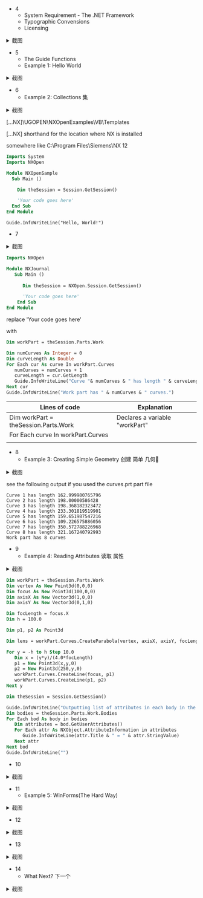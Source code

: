 
- 4
  - System Requirement - The .NET Framework
  - Typographic Convensions
  - Licensing

<details>
<summary> 截图 </summary>
  
![4831695030602_ pic](https://github.com/ChenxingWang93/Using-NX-Open-to-Improve-Workflows/assets/31954987/9851fd9d-658f-4032-9113-d85d22d5027f)
</details>

- 5
  - The Guide Functions
  - Example 1: Hello World

<details>
<summary> 截图 </summary>
  
![4851695030602_ pic](https://github.com/ChenxingWang93/Using-NX-Open-to-Improve-Workflows/assets/31954987/05f32edd-2ad3-4740-8869-ae9d0dfbcdd9)
</details>


- 6
  - Example 2: Collections 集

<details>
<summary> 截图 </summary>

![4861695030603_ pic](https://github.com/ChenxingWang93/Using-NX-Open-to-Improve-Workflows/assets/31954987/5ff5cf66-65c3-468a-9b10-b8bd2094dba9)
</details>

[...NX]\UGOPEN\NXOpenExamples\VB\Templates

[...NX] shorthand for the location where NX is installed

somewhere like C:\Program Files\Siemens\NX 12

``` vb
Imports System
Imports NXOpen

Module NXOpenSample
  Sub Main ()

    Dim theSession = Session.GetSession()

    'Your code goes here'
  End Sub
End Module
```

```
Guide.InfoWriteLine("Hello, World!")
```

- 7
<details>
<summary> 截图 </summary>
  
![4871695030603_ pic](https://github.com/ChenxingWang93/Using-NX-Open-to-Improve-Workflows/assets/31954987/a3340f2c-7114-4852-802c-5ff149ea1a87)
</details>

``` vb
Imports NXOpen

Module NXJournal
   Sub Main ()
      
      Dim theSession = NXOpen.Session.GetSession()

      'Your code goes here'
    End Sub
End Module
```

replace 'Your code goes here' 

with

``` vb
Dim workPart = theSession.Parts.Work

Dim numCurves As Integer = 0
Dim curveLength As Double
For Each cur As curve In workPart.Curves
   numCurves = numCurves + 1
   curveLength = cur.GetLength
   Guide.InfoWriteLine("Curve "& numCurves & " has length " & curveLength)
Next cur
Guide.InfoWriteLine("Work part has " & numCurves & " curves.")
```

|Lines of code|Explanation|
|-------------|-----------|
|Dim workPart = theSession.Parts.Work|Declares a variable "workPart"|
|For Each curve In workPart.Curves||
|||

- 8
  - Example 3: Creating Simple Geometry 创建 简单 几何📐
 
<details>
<summary> 截图 </summary>
  
![4881695030603_ pic](https://github.com/ChenxingWang93/Using-NX-Open-to-Improve-Workflows/assets/31954987/d07434c5-6835-4d35-81c5-816119b6082f)
</details>

see the following output if you used the curves.prt part file

``` pseudocode
Curve 1 has length 162.999980765796
Curve 2 has length 198.00000586428
Curve 3 has length 198.368182323472
Curve 4 has length 233.301819519901
Curve 5 has length 159.651987547216
Curve 6 has length 109.226575886056
Curve 7 has length 350.572788226968
Curve 8 has length 321.167240792993
Work part has 8 curves
```

- 9
  - Example 4: Reading Attributes 读取 属性

<details>
<summary> 截图 </summary>

![4841695030602_ pic](https://github.com/ChenxingWang93/Using-NX-Open-to-Improve-Workflows/assets/31954987/e5a377c2-da68-4932-8106-aac0059bcbb4)
</details>

``` vb
Dim workPart = theSession.Parts.Work
Dim vertex As New Point3d(0,0,0)
Dim focus As New Point3d(100,0,0)
Dim axisX As New Vector3d(1,0,0)
Dim axisY As New Vector3d(0,1,0)

Dim focLength = focus.X
Dim h = 100.0

Dim p1, p2 As Point3d

Dim lens = workPart.Curves.CreateParabola(vertex, axisX, axisY, focLength, -h, h)

For y = -h to h Step 10.0
   Dim x = (y*y)/(4.0*focLength)
   p1 = New Point3d(x,y,0)
   p2 = New Point3d(250,y,0)
   workPart.Curves.CreateLine(focus, p1)
   workPart.Curves.CreateLine(p1, p2)
Next y
```

``` vb
Dim theSession = Session.GetSession()

Guide.InfoWriteLine("Outputting list of attributes in each body in the work part:")
Dim bodies = theSession.Parts.Work.Bodies
For Each bod As body in bodies
   Dim attributes = bod.GetUserAttributes()
   For Each attr As NXObject.AttributeInformation in attributes
      Guide.InfoWriteLine(attr.Title & " = " & attr.StringValue)
   Next attr
Next bod
Guide.InfoWriteLine("")
```

- 10

<details>
<summary> 截图 </summary>

![4891695030604_ pic](https://github.com/ChenxingWang93/Using-NX-Open-to-Improve-Workflows/assets/31954987/31e69ddf-b330-4f18-853f-477ec6a93c65)
</details>

- 11
  - Example 5: WinForms(The Hard Way)

<details>
<summary> 截图 </summary>
  
![4901695030604_ pic](https://github.com/ChenxingWang93/Using-NX-Open-to-Improve-Workflows/assets/31954987/681f9b30-fc90-4c7a-b637-c3ce54426374)
</details>

- 12

<details>
<summary> 截图 </summary>

![4911695030605_ pic](https://github.com/ChenxingWang93/Using-NX-Open-to-Improve-Workflows/assets/31954987/f1da57a0-7046-46c7-8abe-7684470b5ea6)
</details>

- 13

<details>
<summary> 截图 </summary>

![5131695714647_ pic_hd](https://github.com/ChenxingWang93/Using-NX-Open-to-Improve-Workflows/assets/31954987/2d161aed-841b-4dc4-a48a-d4acfa66a5ea)
</details>

- 14
  - What Next? 下一个

<details>
<summary> 截图 </summary>

![5141695714667_ pic](https://github.com/ChenxingWang93/Using-NX-Open-to-Improve-Workflows/assets/31954987/542b0d38-6ded-4721-a4b4-abe43a9edae8)
</details>
